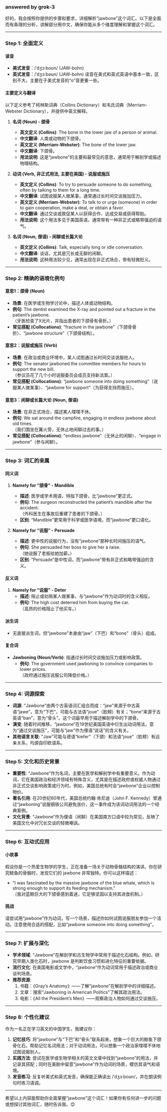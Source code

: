 ### answered by grok-3
好的，我会按照你提供的步骤和要求，详细解析“jawbone”这个词汇。以下是全面而有条理的分析，讲解部分用中文，确保你能从多个维度理解和掌握这个词汇。

---

### Step 1: 全面定义

#### 读音
- **美式发音**：/ˈdʒɔːboʊn/ (JAW-bohn)
- **英式发音**：/ˈdʒɔːbəʊn/ (JAW-bohn)
读音在美式和英式英语中基本一致，区别不大，主要在于美式发音的“o”音更重一些。

#### 主要定义与翻译
以下定义参考了柯林斯词典（Collins Dictionary）和韦氏词典（Merriam-Webster Dictionary），并提供中英文解释。

1. **名词 (Noun) - 颌骨**
   - **英文定义 (Collins)**: The bone in the lower jaw of a person or animal.
   - **中文翻译**: 人类或动物的下颌骨。
   - **英文定义 (Merriam-Webster)**: The bone of the lower jaw.
   - **中文翻译**: 下颌骨。
   - **用法说明**: 这是“jawbone”的主要和最常见的意思，通常用于解剖学或描述物理结构。

2. **动词 (Verb, 非正式用法, 主要在美国) - 说服或施压**
   - **英文定义 (Collins)**: To try to persuade someone to do something, often by talking to them for a long time.
   - **中文翻译**: 试图说服某人做某事，通常通过长时间交谈施加压力。
   - **英文定义 (Merriam-Webster)**: To talk to or urge (someone) in order to gain cooperation, make a deal, or obtain a favor.
   - **中文翻译**: 通过交谈或敦促某人以获得合作、达成交易或获得帮助。
   - **用法说明**: 这个用法多见于美国英语，通常带有一种非正式或略带强迫的语气。

3. **名词 (Noun, 俚语) - 闲聊或长篇大论**
   - **英文定义 (Collins)**: Talk, especially long or idle conversation.
   - **中文翻译**: 谈话，尤其是冗长或无聊的闲聊。
   - **用法说明**: 这种用法较少见，通常出现在非正式场合，带有轻微贬义。

---

### Step 2: 精确的语境化例句

#### 意思1：颌骨 (Noun)
- **场景**: 在医学或生物学讨论中，描述人体或动物结构。
- **例句**: The dentist examined the X-ray and pointed out a fracture in the patient’s jawbone.  
  （牙医检查了X光片，并指出患者的下颌骨有骨折。）
- **常见搭配 (Collocations)**: “fracture in the jawbone”（下颌骨骨折）、“jawbone structure”（下颌骨结构）。

#### 意思2：说服或施压 (Verb)
- **场景**: 在政治或商业环境中，某人试图通过长时间交谈说服他人。
- **例句**: The senator jawboned the committee members for hours to support the new bill.  
  （参议员花了几个小时说服委员会成员支持新法案。）
- **常见搭配 (Collocations)**: “jawbone someone into doing something”（说服某人做某事）、“jawbone for support”（为获得支持而施压）。

#### 意思3：闲聊或长篇大论 (Noun, 俚语)
- **场景**: 在非正式场合，描述某人喋喋不休。
- **例句**: We sat around the campfire, engaging in endless jawbone about old times.  
  （我们围坐在篝火旁，无休止地闲聊过去的事。）
- **常见搭配 (Collocations)**: “endless jawbone”（无休止的闲聊）、“engage in jawbone”（参与闲聊）。

---

### Step 3: 词汇的亲属

#### 同义词
1. **Namely for “颌骨” - Mandible**
   - **描述**: 医学或学术用语，特指下颌骨，比“jawbone”更正式。
   - **例句**: The surgeon reconstructed the patient’s mandible after the accident.  
     （外科医生在事故后重建了患者的下颌骨。）
   - **区别**: “Mandible”更常用于科学或医学语境，而“jawbone”更口语化。

2. **Namely for “说服” - Persuade**
   - **描述**: 更中性的说服行为，没有“jawbone”那种长时间施压的语气。
   - **例句**: She persuaded her boss to give her a raise.  
     （她说服了老板给她加薪。）
   - **区别**: “Persuade”是中性词，而“jawbone”带有非正式和略带强迫的含义。

#### 反义词
1. **Namely for “说服” - Deter**
   - **描述**: 阻止或劝阻某人做某事，与“jawbone”作为动词时的含义相反。
   - **例句**: The high cost deterred him from buying the car.  
     （高昂的价格阻止了他买车。）

#### 派生词
- 无直接派生词，但“jawbone”本身由“jaw”（下巴）和“bone”（骨头）组成。

#### 复合词
- **Jawboning (Noun/Verb)**: 指通过长时间交谈施加压力或影响政策。
  - **例句**: The government used jawboning to convince companies to lower prices.  
    （政府通过施压说服公司降低价格。）

---

### Step 4: 词源探索

- **词源**: “Jawbone”由两个古英语词汇组合而成：“jaw”来源于中古英语“jawe”，意为“下巴”，可能与古法语“joue”（脸颊）有关；“bone”来源于古英语“ban”，意为“骨头”。这个词最早用于描述解剖学中的下颌骨。
- **演变**: 随着时间推移，“jawbone”在19世纪美国英语中衍生出动词用法，意为“通过交谈施压”，可能与“jaw”作为俚语“说话”的含义有关。
- **其他语言关联**: “Jaw”可能与德语“kiefer”（下颌）和法语“joue”（脸颊）有远亲关系，均源自印欧语系。

---

### Step 5: 文化和历史背景

- **重要性**: “Jawbone”作为名词，主要在医学和解剖学中有重要意义。作为动词，它在美国政治和经济领域有特殊含义，尤其是在描述政府或权威人物通过非正式交谈影响政策或行为时。例如，美国总统有时会“jawbone”企业以控制物价。
- **著名引用**: 在20世纪60年代，美国总统约翰·肯尼迪（John F. Kennedy）曾通过“jawboning”说服钢铁公司避免涨价，这一事件成为该词动词用法的一个经典案例。
- **文化背景**: “Jawbone”作为俚语（闲聊）在美国南方口语中较为常见，反映了美国文化中对冗长交谈的轻微嘲讽。

---

### Step 6: 互动式应用

#### 小故事
假设你是一个热爱生物学的学生，正在准备一场关于动物骨骼结构的演讲。你在研究鲸鱼的骨骼时，发现它们的 jawbone 非常独特。你可以这样描述：
- “I was fascinated by the massive jawbone of the blue whale, which is strong enough to support its feeding mechanism.”  
  （我对蓝鲸巨大的下颌骨感到着迷，它足够坚固以支持其进食机制。）

#### 挑战
请尝试用“jawbone”作为动词，写一个场景，描述你如何试图说服朋友参加一个活动。注意使用合适的搭配，比如“jawbone someone into doing something”。

---

### Step 7: 扩展与深化

- **学术领域**: “Jawbone”在解剖学和古生物学中常用于描述化石结构。例如，研究早期人类化石时，jawbone 是判断饮食习惯和进化特征的重要依据。
- **流行文化**: 在美国电影或文学中，“jawbone”作为动词常用于描述政治或商业谈判场景。
- **推荐资源**:
  1. 书籍：《Gray’s Anatomy》——了解“jawbone”在解剖学中的详细描述。
  2. 文章：搜索“Jawboning in American Politics”了解其政治用法。
  3. 电影：《All the President’s Men》——观察政治人物如何通过交谈施压。

---

### Step 8: 个性化建议

作为一名正在学习英文的中国学生，我建议你：
1. **记忆技巧**: 将“jawbone”与“下巴”和“骨头”联系起来，想象一个巨大的鲸鱼下颌骨化石，帮助记忆名词用法；对于动词用法，可以想象一个政治家喋喋不休地试图说服别人。
2. **实践方法**: 尝试在医学或生物学相关的英文文章中找到“jawbone”的用法，并记录其搭配；同时在美剧中留意“jawbone”作为动词的场景，模仿其语气和语境。
3. **发音练习**: 反复听美式和英式发音，确保能正确读出 /ˈdʒɔːboʊn/，并在朗读例句时练习语调。

---

希望以上内容能帮助你全面掌握“jawbone”这个词汇！如果你有任何进一步的问题或想探讨其他词汇，随时告诉我。😊